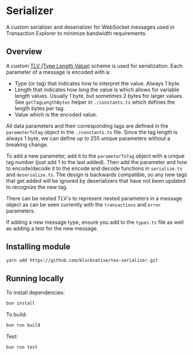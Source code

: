 # Serializer

A custom serializer and deserializer for WebSocket messages used in Transaction Explorer to minimize bandwidth requirements.

## Overview

A custom [TLV (Type Length Value)](https://devopedia.org/tlv-format) scheme is used for serialization. Each parameter of a message is encoded with a:

- Type (or tag) that indicates how to interpret the value. Always 1 byte.
- Length that indicates how long the value is which allows for variable length values. Usually 1 byte, but sometimes 2 bytes for larger values. See `getTagLengthBytes` helper in `./constants.ts` which defines the length bytes per tag.
- Value which is the encoded value.

All data parameters and their corresponding tags are defined in the `parameterToTag` object in the `./constants.ts` file. Since the tag length is always 1 byte, we can define up to 255 unique parameters without a breaking change.

To add a new parameter, add it to the `parameterToTag` object with a unique tag number (just add 1 to the last added). Then add the parameter and how to encode/decode it to the encode and decode functions in `serialize.ts` and `deserialize.ts`. The design is backwards compatible, so any new tags that get added will be ignored by deserializers that have not been updated to recognize the new tag.

There can be nested TLV's to represent nested parameters in a message object as can be seen currently with the `transactions` and `error` parameters.

If adding a new message type, ensure you add to the `types.ts` file as well as adding a test for the new message.

## Installing module

```bash
yarn add https://github.com/blocknative/tex-serializer.git
```

## Running locally

To install dependencies:

```bash
bun install
```

To build:

```bash
bun run build
```

Test:

```bash
bun run test
```
